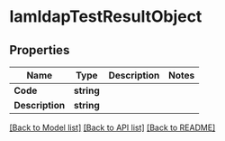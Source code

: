 # IamldapTestResultObject

## Properties

Name | Type | Description | Notes
------------ | ------------- | ------------- | -------------
**Code** | **string** |  | 
**Description** | **string** |  | 

[[Back to Model list]](../README.md#documentation-for-models) [[Back to API list]](../README.md#documentation-for-api-endpoints) [[Back to README]](../README.md)



